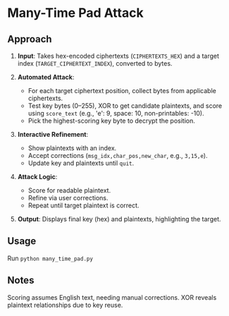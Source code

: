 # Many-Time Pad Attack

## Approach

1. **Input**: Takes hex-encoded ciphertexts (`CIPHERTEXTS_HEX`) and a target index (`TARGET_CIPHERTEXT_INDEX`), converted to bytes.

2. **Automated Attack**:
   - For each target ciphertext position, collect bytes from applicable ciphertexts.
   - Test key bytes (0–255), XOR to get candidate plaintexts, and score using `score_text` (e.g., 'e': 9, space: 10, non-printables: -10).
   - Pick the highest-scoring key byte to decrypt the position.

3. **Interactive Refinement**:
   - Show plaintexts with an index.
   - Accept corrections (`msg_idx,char_pos,new_char`, e.g., `3,15,e`).
   - Update key and plaintexts until `quit`.

4. **Attack Logic**:
   - Score for readable plaintext.
   - Refine via user corrections.
   - Repeat until target plaintext is correct.

5. **Output**: Displays final key (hex) and plaintexts, highlighting the target.

## Usage
Run `python many_time_pad.py`

## Notes
Scoring assumes English text, needing manual corrections. XOR reveals plaintext relationships due to key reuse.